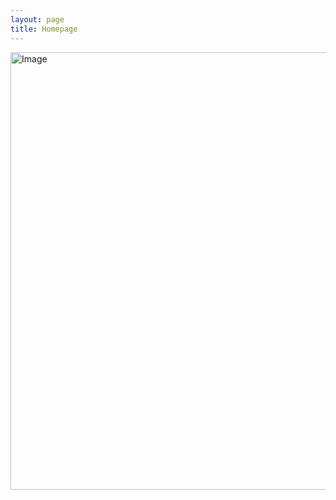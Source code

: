 ```yaml
---
layout: page
title: Homepage
---
```


<img src="/assets/images/headshot_photoshopped.png" alt="Image" width="700"/>  &nbsp;<br>
